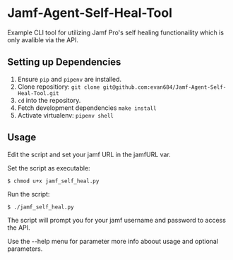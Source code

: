Jamf-Agent-Self-Heal-Tool
=========================
Example CLI tool for utilizing Jamf Pro's self healing functionaility which is only avalible via the API.

Setting up Dependencies
-------------------------

1. Ensure ``pip`` and ``pipenv`` are installed.
2. Clone repositiory: ``git clone git@github.com:evan684/Jamf-Agent-Self-Heal-Tool.git``
2. ``cd`` into the repository.
4. Fetch development dependencies ``make install``
5. Activate virtualenv: ``pipenv shell``

Usage
-----

Edit the script and set your jamf URL in the jamfURL var.

Set the script as executable:

    $ chmod u+x jamf_self_heal.py
  
Run the script:
 
    $ ./jamf_self_heal.py
  
The script will prompt you for your jamf username and password to access the API. 

Use the --help menu for parameter more info aboout usage and optional parameters.
